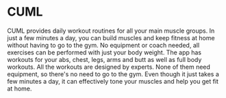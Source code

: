 # CUML
CUML provides daily workout routines for all your main muscle groups. In just a few minutes a day, you can build muscles and keep fitness at home without having to go to the gym. No equipment or coach needed, all exercises can be performed with just your body weight.  The app has workouts for your abs, chest, legs, arms and butt as well as full body workouts. All the workouts are designed by experts. None of them need equipment, so there's no need to go to the gym. Even though it just takes a few minutes a day, it can effectively tone your muscles and help you get fit at home.
